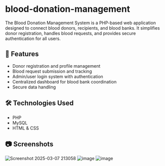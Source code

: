 # blood-donation-management

The Blood Donation Management System is a PHP-based web application designed to connect blood donors, recipients, and blood banks. It simplifies donor registration, handles blood requests, and provides secure authentication for all users.

## 🔑 Features
- Donor registration and profile management
- Blood request submission and tracking
- Admin/user login system with authentication
- Centralized dashboard for blood bank coordination
- Secure data handling

## 🛠️ Technologies Used
- PHP
- MySQL
- HTML & CSS

## 📷 Screenshots
![Screenshot 2025-03-07 213058](https://github.com/user-attachments/assets/4d1b240c-13c5-4095-a1c6-eb403a4600bc)
![image](https://github.com/user-attachments/assets/ca1c9ea7-3667-40d7-b229-db7502bf535c)
![image](https://github.com/user-attachments/assets/0454ed18-6468-426e-af87-65499bee08cd)
